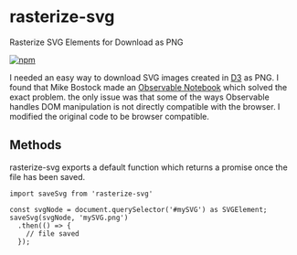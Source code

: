# rasterize-svg
Rasterize SVG Elements for Download as PNG

[![npm](https://img.shields.io/npm/v/rasterize-svg.svg)](https://www.npmjs.com/package/rasterize-svg)

I needed an easy way to download SVG images created in [D3](https://d3js.org/) as PNG. I found that Mike Bostock made an [Observable Notebook](https://beta.observablehq.com/@mbostock/saving-svg) which solved the exact problem. the only issue was that some of the ways Observable handles DOM manipulation is not directly compatible with the browser. I modified the original code to be browser compatible.

## Methods

rasterize-svg exports a default function which returns a promise once the file has been saved.

```TS
import saveSvg from 'rasterize-svg'

const svgNode = document.querySelector('#mySVG') as SVGElement;
saveSvg(svgNode, 'mySVG.png')
  .then(() => {
    // file saved
  });

```
